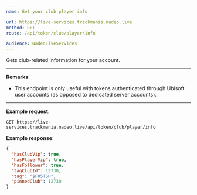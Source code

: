 ```yaml
---
name: Get your club player info

url: https://live-services.trackmania.nadeo.live
method: GET
route: /api/token/club/player/info

audience: NadeoLiveServices
---
```


Gets club-related information for your account.

---

**Remarks**:

- This endpoint is only useful with tokens authenticated through Ubisoft user accounts (as opposed to dedicated server accounts).

---

**Example request**:

```plain
GET https://live-services.trackmania.nadeo.live/api/token/club/player/info
```

**Example response**:

```json
{
  "hasClubVip": true,
  "hasPlayerVip": true,
  "hasFollower": true,
  "tagClubId": 12730,
  "tag": "$F05TSH",
  "pinnedClub": 12730
}
```
